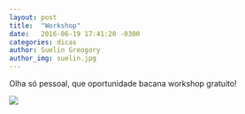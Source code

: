```yaml
---
layout: post
title:  "Workshop"
date:   2016-06-19 17:41:20 -0300
categories: dicas
author: Suelin Greogory
author_img: suelin.jpg
---
```


Olha só pessoal, que oportunidade bacana workshop gratuito!

![](http://www.alessandrostein.com/blog-fashion-hug/images/posts/sumetalnox.png)
